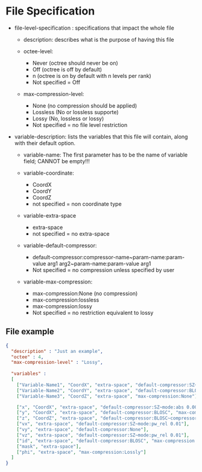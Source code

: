 # File Specification

* file-level-specification : specifications that impact the whole file

  * description: describes what is the purpose of having this file

  * octee-level:
    * Never (octree should never be on)
    * Off (octree is off by default)
    * n (octree is on by default with n levels per rank)
    * Not specified = Off

  * max-compression-level:
    * None (no compression should be applied)
    * Lossless (No or lossless supporte)
    * Lossy (No, lossless or lossy)
    * Not specified = no file level restriction

* variable-description: lists the variables that this file will contain, along with their default option.

  * variable-name: The first parameter has to be the name of variable field; CANNOT be empty!!!

  * variable-coordinate:
    * CoordX
    * CoordY
    * CoordZ
    * not specified = non coordinate type

  * variable-extra-space
    * extra-space
    * not specified = no extra-space

  * variable-default-compressor:
    * default-compressor:compressor-name~param-name:param-value arg1 arg2~param-name:param-value arg1
    * Not specified = no compression unless specified by user

  * variable-max-compression:
    * max-compression:None (no compression)
    * max-compression:lossless
    * max-compression:lossy
    * Not specified = no restriction equivalent to lossy

## File example

```json
{
  "description" : "Just an example",
  "octee" : 4,
  "max-compression-level" : "Lossy",
  
  "variables" :
  [
    ["Variable-Name1", "CoordX", "extra-space", "default-compressor:SZ~mode:pw_rel 0.01"],
    ["Variable-Name2", "CoordY", "extra-space", "default-compressor:BLOSC~compressor:lz4~shuffle:on", "max-compression:Lossless"],
    ["Variable-Name3", "CoordZ", "extra-space", "max-compression:None"],

    ["x", "CoordX", "extra-space", "default-compressor:SZ~mode:abs 0.003", "max-compression:Lossy"],
    ["y", "CoordX", "extra-space", "default-compressor:BLOSC", "max-compression:Lossy"],
    ["z", "CoordZ", "extra-space", "default-compressor:BLOSC~compressor:SNAPPY~shuffle:BITSHUFFLE", "max-compression:Lossy"],
    ["vx", "extra-space", "default-compressor:SZ~mode:pw_rel 0.01"],
    ["vy", "extra-space", "default-compressor:None"],
    ["vz", "extra-space", "default-compressor:SZ~mode:pw_rel 0.01"],
    ["id", "extra-space", "default-compressor:BLOSC", "max-compression:Lossless"],
    ["mask", "extra-space"],
    ["phi", "extra-space", "max-compression:Lossly"]
  ]
}
```
